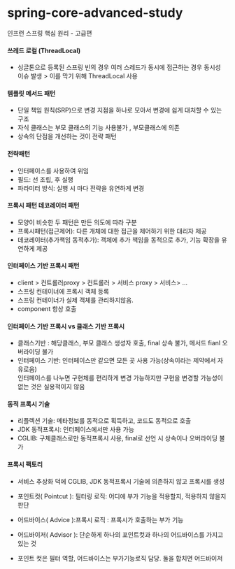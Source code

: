 # spring-core-advanced-study
인프런 스프링 핵심 원리 - 고급편

#### 쓰레드 로컬 (ThreadLocal)
- 싱글톤으로 등록된 스프링 빈의 경우 여러 스레드가 동시에 접근하는 경우 동시성 이슈 발생 > 이를 막기 위해 ThreadLocal 사용

#### 템플릿 메서드 패턴 
- 단일 책임 원칙(SRP)으로 변경 지점을 하나로 모아서 변경에 쉽게 대처할 수 있는 구조
- 자식 클래스는 부모 클래스의 기능 사용불가 , 부모클래스에 의존
- 상속의 단점을 개선하는 것이 전략 패턴

#### 전략패턴
- 인터페이스를 사용하여 위임
- 필드: 선 조립, 후 실행
- 파라미터 방식: 실행 시 마다 전략을 유연하게 변경

#### 프록시 패턴 데코레이터 패턴 
- 모양이 비슷한 두 패턴은 만든 의도에 따라 구분
- 프록시패턴(접근제어):  다른 개체에 대한 접근을 제어하기 위한 대리자 제공
- 데코레이터(추가책임 동적추가): 객체에 추가 책임을 동적으로 추가, 기능 확장을 유연하게 제공

#### 인터페이스 기반 프록시 패턴
- client > 컨트롤러proxy > 컨트롤러 > 서비스 proxy > 서비스> ... <br>
- 스프링 컨테이너에 프록시 객체 등록 <br>
- 스프링 컨테이너가 실제 객체를 관리하지않음.<br>
- component 항상 호출 

#### 인터페이스 기반 프록시 vs 클래스 기반 프록시
- 클래스기반 : 해당클래스, 부모 클래스 생성자 호출, final 상속 불가, 메서드 fianl 오버라이딩 불가 
- 인터페이스 기반: 인터페이스만 같으면 모든 곳 사용 가능(상속이라는 제약에서 자유로움)<br>
 인터페이스를 나누면 구현체를 편리하게 변경 가능하지만 구현을 변경할 가능성이 없는 것은 실용적이지 않음

#### 동적 프록시 기술
- 리플렉션 기술: 메타정보를 동적으로 획득하고, 코드도 동적으로 호출 
- JDK 동적프록시:  인터페이스에서만 사용 가능
- CGLIB: 구체클래스로만 동적프록시 사용, final로 선언 시 상속이나 오버라이딩 불가


#### 프록시 팩토리 
- 서비스 추상화 덕에 CGLIB, JDK 동적프록시 기술에 의존하지 않고 프록시를 생성

- 포인트컷( Pointcut ): 필터링 로직: 어디에 부가 기능을 적용할지, 적용하지 않을지 판단
- 어드바이스( Advice ):프록시 로직 : 프록시가 호출하는 부가 기능
- 어드바이저( Advisor ): 단순하게 하나의 포인트컷과 하나의 어드바이스를 가지고 있는 것

- 포인트 컷은 필터 역할, 어드바이스는 부가기능로직 담당. 둘을 합치면 어드바이저
